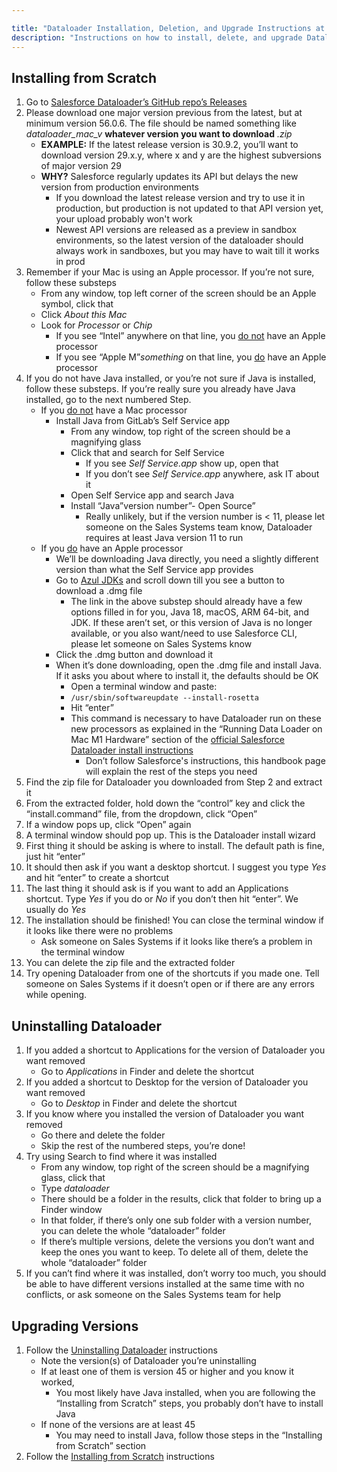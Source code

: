 ```yaml
---

title: "Dataloader Installation, Deletion, and Upgrade Instructions at GitLab"
description: "Instructions on how to install, delete, and upgrade Dataloader at GitLab"
---
```







## Installing from Scratch

1. Go to [Salesforce Dataloader’s GitHub repo’s Releases](https://github.com/forcedotcom/dataloader/releases)
1. Please download one major version previous from the latest, but at minimum version 56.0.6. The file should be named something like *dataloader_mac_v* **whatever version you want to download** *.zip*
    - **EXAMPLE:** If the latest release version is 30.9.2, you’ll want to download version 29.x.y, where x and y are the highest subversions of major version 29
    - **WHY?** Salesforce regularly updates its API but delays the new version from production environments
        - If you download the latest release version and try to use it in production, but production is not updated to that API version yet, your upload probably won't work
        - Newest API versions are released as a preview in sandbox environments, so the latest version of the dataloader should always work in sandboxes, but you may have to wait till it works in prod
1. Remember if your Mac is using an Apple processor. If you’re not sure, follow these substeps
    - From any window, top left corner of the screen should be an Apple symbol, click that
    - Click *About this Mac*
    - Look for *Processor* or *Chip*
        - If you see “Intel” anywhere on that line, you <ins>do not</ins> have an Apple processor
        - If you see “Apple M”*something* on that line, you <ins>do</ins> have an Apple processor
1. If you do not have Java installed, or you’re not sure if Java is installed, follow these substeps. If you’re really sure you already have Java installed, go to the next numbered Step.
    - If you <ins>do not</ins> have a Mac processor
        - Install Java from GitLab’s Self Service app
            - From any window, top right of the screen should be a magnifying glass
            - Click that and search for Self Service
                - If you see *Self Service.app* show up, open that
                - If you don’t see *Self Service.app* anywhere, ask IT about it
            - Open Self Service app and search Java
            - Install “Java”version number”- Open Source”
                - Really unlikely, but if the version number is < 11, please let someone on the Sales Systems team know, Dataloader requires at least Java version 11 to run
    - If you <ins>do</ins> have an Apple processor
        - We’ll be downloading Java directly, you need a slightly different version than what the Self Service app provides
        - Go to [Azul JDKs](https://www.azul.com/downloads/?version=java-18-sts&os=macos&architecture=arm-64-bit&package=jdk) and scroll down till you see a button to download a .dmg file
            - The link in the above substep should already have a few options filled in for you, Java 18, macOS, ARM 64-bit, and JDK. If these aren’t set, or this version of Java is no longer available, or you also want/need to use Salesforce CLI, please let someone on Sales Systems know
        - Click the .dmg button and download it
        - When it’s done downloading, open the .dmg file and install Java. If it asks you about where to install it, the defaults should be OK
            - Open a terminal window and paste:
            - `/usr/sbin/softwareupdate --install-rosetta`
            - Hit “enter”
            - This command is necessary to have Dataloader run on these new processors as explained in the “Running Data Loader on Mac M1 Hardware” section of the [official Salesforce Dataloader install instructions](https://developer.salesforce.com/docs/atlas.en-us.dataLoader.meta/dataLoader/loader_install_mac.htm)
                - Don’t follow Salesforce's instructions, this handbook page will explain the rest of the steps you need
1. Find the zip file for Dataloader you downloaded from Step 2 and extract it
1. From the extracted folder, hold down the “control” key and click the “install.command” file, from the dropdown, click “Open”
1. If a window pops up, click “Open” again
1. A terminal window should pop up. This is the Dataloader install wizard
1. First thing it should be asking is where to install. The default path is fine, just hit “enter”
1. It should then ask if you want a desktop shortcut. I suggest you type *Yes* and hit “enter” to create a shortcut
1. The last thing it should ask is if you want to add an Applications shortcut. Type *Yes* if you do or *No* if you don’t then hit “enter”. We usually do *Yes*
1. The installation should be finished! You can close the terminal window if it looks like there were no problems
    - Ask someone on Sales Systems if it looks like there’s a problem in the terminal window
1. You can delete the zip file and the extracted folder
1. Try opening Dataloader from one of the shortcuts if you made one. Tell someone on Sales Systems if it doesn’t open or if there are any errors while opening.

## Uninstalling Dataloader

1. If you added a shortcut to Applications for the version of Dataloader you want removed
    - Go to *Applications* in Finder and delete the shortcut
1. If you added a shortcut to Desktop for the version of Dataloader you want removed
    - Go to *Desktop* in Finder and delete the shortcut
1. If you know where you installed the version of Dataloader you want removed
    - Go there and delete the folder
    - Skip the rest of the numbered steps, you’re done!
1. Try using Search to find where it was installed
    - From any window, top right of the screen should be a magnifying glass, click that
    - Type *dataloader*
    - There should be a folder in the results, click that folder to bring up a Finder window
    - In that folder, if there’s only one sub folder with a version number, you can delete the whole “dataloader” folder
    - If there’s multiple versions, delete the versions you don’t want and keep the ones you want to keep. To delete all of them, delete the whole “dataloader” folder
1. If you can’t find where it was installed, don’t worry too much, you should be able to have different versions installed at the same time with no conflicts, or ask someone on the Sales Systems team for help

## Upgrading Versions

1. Follow the [Uninstalling Dataloader](#uninstalling-dataloader) instructions
    - Note the version(s) of Dataloader you’re uninstalling
    - If at least one of them is version 45 or higher and you know it worked,
        - You most likely have Java installed, when you are following the “Installing from Scratch” steps, you probably don’t have to install Java
    - If none of the versions are at least 45
        - You may need to install Java, follow those steps in the “Installing from Scratch” section
1. Follow the [Installing from Scratch](#installing-from-scratch) instructions

